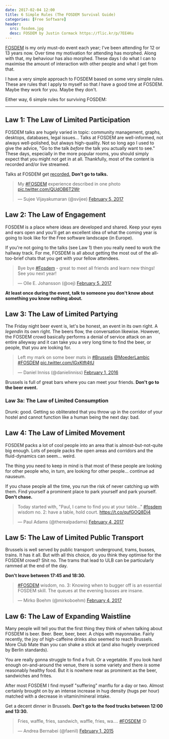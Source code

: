 ```yaml
---
date: 2017-02-04 12:00
title: 6 Simple Rules (The FOSDEM Survival Guide)
categories: [Free Software]
header:
  src: fosdem.jpg
  desc: FOSDEM by Justin Cormack https://flic.kr/p/7EE4Ku
---
```


[FOSDEM](http://www.fosdem.org) is my only must-do event each year;
I've been attending for 12 or 13 years now. Over time my motivation
for attending has morphed. Along with that, my behaviour has also
morphed. These days I do what I can to maximise the amount of
interaction with other people and what I get from that.

I have a very simple approach to FOSDEM based on some very simple
rules. These are rules that I apply to myself so that *I* have a good
time at FOSDEM. Maybe they work for you. Maybe they don't.

Either way, 6 simple rules for surviving FOSDEM:

---

## Law 1: The Law of Limited Participation

FOSDEM talks are hugely varied in topic: community management, graphs,
desktops, databases, legal issues... Talks at FOSDEM are
well-informed, not always well-polished, but always high-quality. Not
so long ago I used to give the advice, "Go to the talk *before* the
talk you actually want to see." These days, especially in the more
popular rooms, you should simply expect that you might not get in at
all. Thankfully, most of the content is recorded and/or live streamed.

Talks at FOSDEM get [recorded.](http://video.fosdem.org) **Don't go
to talks.**

<blockquote class="twitter-tweet" data-lang="en"><p lang="en" dir="ltr">My <a href="https://twitter.com/hashtag/FOSDEM?src=hash">#FOSDEM</a> experience described in one photo <a href="https://t.co/QUdOB6T2Wr">pic.twitter.com/QUdOB6T2Wr</a></p>&mdash; Sujee Vijayakumaran (@svijee) <a href="https://twitter.com/svijee/status/828204867642597376">February 5, 2017</a></blockquote> <script async src="//platform.twitter.com/widgets.js" charset="utf-8"></script>

## Law 2: The Law of Engagement

FOSDEM is a place where ideas are developed and shared. Keep your eyes
and ears open and you'll get an excellent idea of what the coming year
is going to look like for the Free software landscape (in Europe).

If you're not going to the talks (see Law 1) then you really need to
work the hallway track. For me, FOSDEM is all about getting the most
out of the all-too-brief chats that you get with your fellow
attendees.

<blockquote class="twitter-tweet" data-lang="en"><p lang="en" dir="ltr">Bye bye <a href="https://twitter.com/hashtag/Fosdem?src=hash">#Fosdem</a> - great to meet all friends and learn new things! See you next year!</p>&mdash; Olle E. Johansson (@oej) <a href="https://twitter.com/oej/status/828284536475762688">February 5, 2017</a></blockquote> <script async src="//platform.twitter.com/widgets.js" charset="utf-8"></script>

**At least once during the event, talk to someone you don't know about
  something you know nothing about.**

## Law 3: The Law of Limited Partying

The Friday night beer event is, let's be honest, an event in its own
right. A *legend*in its own right. The beers flow, the conversation
likewise. However, the FOSDEM crowd basically performs a denial of
service attack on an entire alleyway and it can take you a very long
time to find the beer, or people, that you are looking for.

<blockquote class="twitter-tweet" data-lang="en"><p lang="en" dir="ltr">Left my mark on some beer mats in <a href="https://twitter.com/hashtag/Brussels?src=hash">#Brussels</a> <a href="https://twitter.com/MoederLambic">@MoederLambic</a> <a href="https://twitter.com/hashtag/FOSDEM?src=hash">#FOSDEM</a> <a href="https://t.co/lGxKtft4tU">pic.twitter.com/lGxKtft4tU</a></p>&mdash; Daniel Inniss (@danielinniss) <a href="https://twitter.com/danielinniss/status/694065461084975104">February 1, 2016</a></blockquote> <script async src="//platform.twitter.com/widgets.js" charset="utf-8"></script>

Brussels is full of great bars where you can meet your
friends. **Don't go to the beer event.**

### Law 3a: The Law of Limited Consumption

Drunk: good. Getting so obliterated that you throw up in the
corridor of your hostel and cannot function like a human being the
next day: bad.

## Law 4: The Law of Limited Movement

FOSDEM packs a lot of cool people into an area that is
almost-but-not-quite big enough. Lots of people packs the open areas
and corridors and the fluid-dynamics can seem... weird.

The thing you need to keep in mind is that most of these people are
looking for other people who, in turn, are looking for other
people... continue ad nauseum.

If you chase people all the time, you run the risk of never catching
up with them. Find yourself a prominent place to park yourself and
park yourself. **Don't chase.**

<blockquote class="twitter-tweet" data-lang="en"><p lang="en" dir="ltr">Today started with, &quot;Paul, I came to find you at your table...&quot; <a href="https://twitter.com/hashtag/fosdem?src=hash">#fosdem</a> wisdom no. 2: have a table, hold court. <a href="https://t.co/qufGOQ8Dj4">https://t.co/qufGOQ8Dj4</a></p>&mdash; Paul Adams (@therealpadams) <a href="https://twitter.com/therealpadams/status/827824668325339136">February 4, 2017</a></blockquote> <script async src="//platform.twitter.com/widgets.js" charset="utf-8"></script>

## Law 5: The Law of Limited Public Transport

Brussels is well served by public transport: underground, trams,
busses, trains. It has it all. But with all this choice, do you think
they optimise for the FOSDEM crowd? Shit no. The trams that lead to
ULB can be particularly rammed at the end of the day.

**Don't leave between 17:45 and 18:30.**

<blockquote class="twitter-tweet" data-lang="en"><p lang="en" dir="ltr"><a href="https://twitter.com/hashtag/FOSDEM?src=hash">#FOSDEM</a> wisdom, no. 3: Knowing when to bugger off is an essential FOSDEM skill. The queues at the evening busses are insane.</p>&mdash; Mirko Boehm (@mirkoboehm) <a href="https://twitter.com/mirkoboehm/status/827913522814279680">February 4, 2017</a></blockquote> <script async src="//platform.twitter.com/widgets.js" charset="utf-8"></script>

## Law 6: The Law of Expanding Waistline

Many people will tell you that the first thing they think of when
talking about FOSDEM is beer. Beer. Beer, beer, beer. A chips with
mayonnaise. Fairly recently, the joy of high-caffeine drinks also
seemed to reach Brussels. More Club Mate than you can shake a stick at
(and also hugely overpriced by Berlin standards).

You are really gonna struggle to find a fruit. Or a vegetable. If you
look hard enough on-and-around the venue, there is some variety and
there *is* some reasonably healthy food. But it is nowhere near as
prominent as the beer, sandwiches and frites.

After most FOSDEM I find myself "suffering" manflu for a day or
two. Almost certainly brought on by an intense increase in hug density
(hugs per hour) matched with a decrease in vitamin/mineral intake.

Get a decent dinner in Brussels. **Don't go to the food trucks between
12:00 and 13:30.**

<blockquote class="twitter-tweet" data-lang="en"><p lang="de" dir="ltr">Fries, waffle, fries, sandwich, waffle, fries, wa.... <a href="https://twitter.com/hashtag/FOSDEM?src=hash">#FOSDEM</a> :D</p>&mdash; Andrea Bernabei (@faenil) <a href="https://twitter.com/faenil/status/561988829905948673">February 1, 2015</a></blockquote> <script async src="//platform.twitter.com/widgets.js" charset="utf-8"></script>